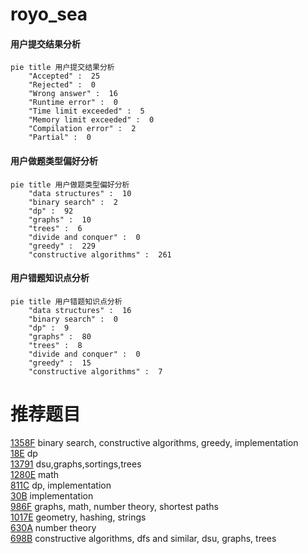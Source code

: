 # royo_sea

<!-- tabs:start -->



#### **用户提交结果分析**

```mermaid
pie title 用户提交结果分析
    "Accepted" :  25
    "Rejected" :  0
    "Wrong answer" :  16
    "Runtime error" :  0
    "Time limit exceeded" :  5
    "Memory limit exceeded" :  0
    "Compilation error" :  2
    "Partial" :  0
```

#### **用户做题类型偏好分析**

```mermaid
pie title 用户做题类型偏好分析
    "data structures" :  10
    "binary search" :  2
    "dp" :  92
    "graphs" :  10
    "trees" :  6
    "divide and conquer" :  0
    "greedy" :  229
    "constructive algorithms" :  261
```
#### **用户错题知识点分析**

```mermaid
pie title 用户错题知识点分析
    "data structures" :  16
    "binary search" :  0
    "dp" :  9
    "graphs" :  80
    "trees" :  8
    "divide and conquer" :  0
    "greedy" :  15
    "constructive algorithms" :  7
```



<!-- tabs:end -->
# 推荐题目
[1358F](https://codeforces.com/contest/1358/problem/F)		binary search,
                        constructive algorithms,
                        greedy,
                        implementation		  
[18E](https://codeforces.com/contest/18/problem/E)		dp		  
[13791](https://codeforces.com/contest/1379/problem/1)		dsu,graphs,sortings,trees		  
[1280E](https://codeforces.com/contest/1280/problem/E)		math		  
[811C](https://codeforces.com/contest/811/problem/C)		dp,
                        implementation		  
[30B](https://codeforces.com/contest/30/problem/B)		implementation		  
[986F](https://codeforces.com/contest/986/problem/F)		graphs,
                        math,
                        number theory,
                        shortest paths		  
[1017E](https://codeforces.com/contest/1017/problem/E)		geometry,
                        hashing,
                        strings		  
[630A](https://codeforces.com/contest/630/problem/A)		number theory		  
[698B](https://codeforces.com/contest/698/problem/B)		constructive algorithms,
                        dfs and similar,
                        dsu,
                        graphs,
                        trees		  
